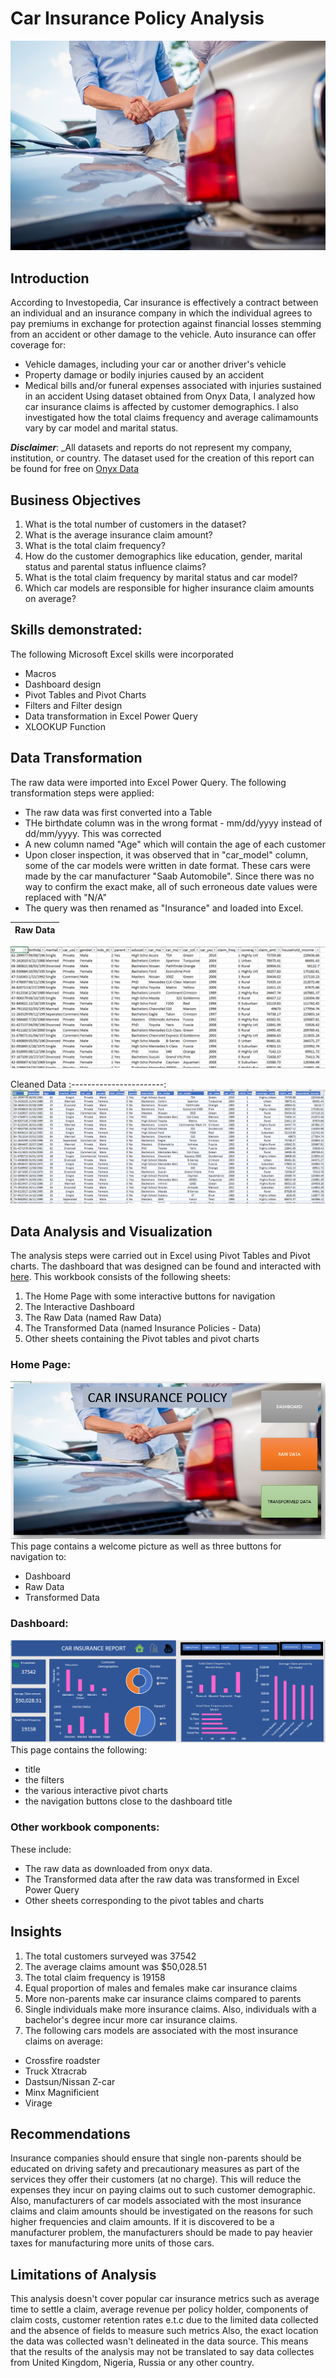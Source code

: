 # Car Insurance Policy Analysis

![](Car_Insurance.jpg)

## Introduction
According to Investopedia, Car insurance is effectively a contract between an individual and an insurance company in which the individual agrees to pay premiums in exchange for protection against financial losses stemming from an accident or other damage to the vehicle. Auto insurance can offer coverage for:
- Vehicle damages, including your car or another driver's vehicle
- Property damage or bodily injuries caused by an accident
- Medical bills and/or funeral expenses associated with injuries sustained in an accident
Using dataset obtained from Onyx Data, I analyzed how car insurance claims is affected by customer demographics. I also investigated how the total claims frequency and average calimamounts vary by car model and marital status.

**_Disclaimer_**: _All datasets and reports do not represent my company, institution, or country. The dataset used for the creation of this report can be found for free on [Onyx Data](https://onyxdata.ck.page/8cbde7b71b)

## Business Objectives
1.  What is the total number of customers in the dataset?
2.  What is the average insurance claim amount?
3.  What is the total claim frequency?
4.  How do the customer demographics like education, gender, marital status and parental status influence claims?
5.  What is the total claim frequency by marital status and car model?
6.  Which car models are responsible for higher insurance claim amounts on average?

## Skills demonstrated:
The following Microsoft Excel skills were incorporated
* Macros 
* Dashboard design 
* Pivot Tables and Pivot Charts
* Filters and Filter design
* Data transformation in Excel Power Query
* XLOOKUP Function

## Data Transformation
The raw data were imported into Excel Power Query. The following transformation steps were applied:
- The raw data was first converted into a Table
- THe birthdate column was in the wrong format - mm/dd/yyyy instead of dd/mm/yyyy. This was corrected
- A new column named "Age" which will contain the age of each customer
- Upon closer inspection, it was observed that in "car_model" column, some of the car models were written in date format. These cars were made by the car manufacturer "Saab Automobile". Since there was no way to confirm the exact make, all of such erroneous date values were replaced with "N/A"
- The query was then renamed as "Insurance" and loaded into Excel.

Raw Data              |         
:--------------------:|
![](Raw_Data.png)

Cleaned Data
:-----------------------:
![](Transformed_Data.png)

## Data Analysis and Visualization
The analysis steps were carried out in Excel using Pivot Tables and Pivot charts. The dashboard that was designed can be found and interacted with [here](CarInsurancePolicyData.xlsx). This workbook consists of the following sheets:
1.  The Home Page with some interactive buttons for navigation
2.  The Interactive Dashboard
3.  The Raw Data (named Raw Data)
4.  The Transformed Data (named Insurance Policies - Data)
5.  Other sheets containing the Pivot tables and pivot charts

### Home Page:
![](Home_Page.png)
This page contains a welcome picture as well as three buttons for navigation to:
-  Dashboard
-  Raw Data
-  Transformed Data

### Dashboard:
![](Dashboard.png)
This page contains the following:
- title
- the filters
- the various interactive pivot charts
- the navigation buttons close to the dashboard title

### Other workbook components:
These include:
- The raw data as downloaded from onyx data.
- The Transformed data after the raw data was transformed in Excel Power Query
- Other sheets corresponding to the pivot tables and charts

## Insights
1.  The total customers surveyed was 37542
2.  The average claims amount was $50,028.51
3.  The total claim frequency is 19158
4.  Equal proportion of males and females make car insurance claims
5.  More non-parents make car insurance claims compared to parents
6.  Single individuals make more insurance claims. Also, individuals with a bachelor's degree incur more car insurance claims.
7.  The following cars models are associated with the most insurance claims on average:
   * Crossfire roadster
   * Truck Xtracrab
   * Dastsun/Nissan Z-car
   * Minx Magnificient
   * Virage


## Recommendations
Insurance companies should ensure that single non-parents should be educated on driving safety and precautionary measures as part of the services they offer their customers (at no charge). This will reduce the expenses they incur on paying claims out to such customer demographic.
Also, manufacturers of car models associated with the most insurance claims and claim amounts should be investigated on the reasons for such higher frequencies and claim amounts. If it is discovered to be a manufacturer problem, the manufacturers should be made to pay heavier taxes for manufacturing more units of those cars.

## Limitations of Analysis
This analysis doesn't cover popular car insurance metrics such as average time to settle a claim, average revenue per policy holder, components of claim costs, customer retention rates e.t.c due to the limited data collected and the absence of fields to measure such metrics
Also, the exact location the data was collected wasn't delineated in the data source. This means that the results of the analysis may not be translated to say data collectes from United Kingdom, Nigeria, Russia or any other country.



